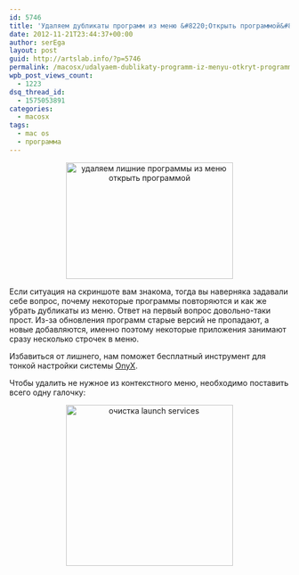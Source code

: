 ```yaml
---
id: 5746
title: 'Удаляем дубликаты программ из меню &#8220;Открыть программой&#8221; (Mac OS)'
date: 2012-11-21T23:44:37+00:00
author: serEga
layout: post
guid: http://artslab.info/?p=5746
permalink: /macosx/udalyaem-dublikaty-programm-iz-menyu-otkryt-programmoj-mac-os/
wpb_post_views_count:
  - 1223
dsq_thread_id:
  - 1575053891
categories:
  - macosx
tags:
  - mac os
  - программа
---
```

<center>
  <a href="{{site.img_cdn}}/mac_dvoinii_zapisi_v_menu.jpg"><img src="{{site.img_cdn}}/mac_dvoinii_zapisi_v_menu-300x209.jpg" alt="удаляем лишние программы из меню открыть программой" title="mac_dvoinii_zapisi_v_menu" width="300" height="209" class="aligncenter size-medium wp-image-5768" srcset="{{site.img_cdn}}/mac_dvoinii_zapisi_v_menu-300x209.jpg 300w, {{site.img_cdn}}/mac_dvoinii_zapisi_v_menu.jpg 753w" sizes="(max-width: 300px) 100vw, 300px" /></a>
</center>

Если ситуация на скриншоте вам знакома, тогда вы наверняка задавали себе вопрос, почему некоторые программы повторяются и как же убрать дубликаты из меню. Ответ на первый вопрос довольно-таки прост. Из-за обновления программ старые версий не пропадают, а новые добавляются, именно поэтому некоторые приложения занимают сразу несколько строчек в меню.

Избавиться от лишнего, нам поможет бесплатный инструмент для тонкой настройки системы [OnyX](http://www.titanium.free.fr/download.php).

<!--more-->

Чтобы удалить не нужное из контекстного меню, необходимо поставить всего одну галочку:

<center>
  <a href="{{site.img_cdn}}/onyx_nastroika_mac.jpeg"><img src="{{site.img_cdn}}/onyx_nastroika_mac-300x289.jpg" alt="очистка launch services" title="onyx_nastroika_mac" width="300" height="289" class="aligncenter size-medium wp-image-5772" /></a>
</center>